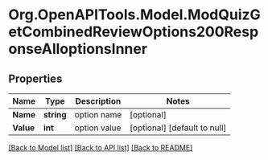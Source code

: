 # Org.OpenAPITools.Model.ModQuizGetCombinedReviewOptions200ResponseAlloptionsInner

## Properties

Name | Type | Description | Notes
------------ | ------------- | ------------- | -------------
**Name** | **string** | option name | [optional] 
**Value** | **int** | option value | [optional] [default to null]

[[Back to Model list]](../README.md#documentation-for-models) [[Back to API list]](../README.md#documentation-for-api-endpoints) [[Back to README]](../README.md)


